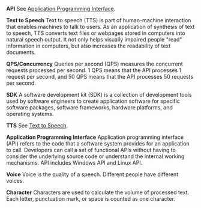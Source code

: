 **API**
See [Application Programming Interface](https://intl.cloud.tencent.com/document/product/1154/47887).

**Text to Speech**
Text to speech (TTS) is part of human-machine interaction that enables machines to talk to users. As an application of synthesis of text to speech, TTS converts text files or webpages stored in computers into natural speech output. It not only helps visually impaired people "read" information in computers, but also increases the readability of text documents.

**QPS/Concurrency**
Queries per second (QPS) measures the concurrent requests processed per second. 1 QPS means that the API processes 1 request per second, and 50 QPS means that the API processes 50 requests per second.

**SDK**
A software development kit (SDK) is a collection of development tools used by software engineers to create application software for specific software packages, software frameworks, hardware platforms, and operating systems.

**TTS**
See [Text to Speech](https://intl.cloud.tencent.com/document/product/1154/47887).

**Application Programming Interface**
Application programming interface (API) refers to the code that a software system provides for an application to call.
Developers can call a set of functional APIs without having to consider the underlying source code or understand the internal working mechanisms.
API includes Windows API and Linux API.

**Voice**
Voice is the quality of a speech. Different people have different voices.

**Character**
Characters are used to calculate the volume of processed text. Each letter, punctuation mark, or space is counted as one character.